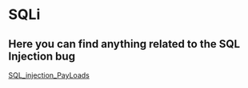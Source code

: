 # SQLi
## Here you can find anything related to the SQL Injection bug

[SQL_injection_PayLoads](https://github.com/MolCoteH/SQLi/blob/SQLi/SQL_injection_PayLoads.md)
